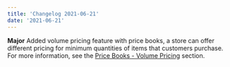 ```yaml
---
title: 'Changelog 2021-06-21'
date: '2021-06-21'
---
```

**Major** Added volume pricing feature with price books, a store can offer different pricing for minimum quantities of items that customers purchase. For more information, see the [Price Books - Volume Pricing](/docs/pxm/pricebooks/price-books) section.
